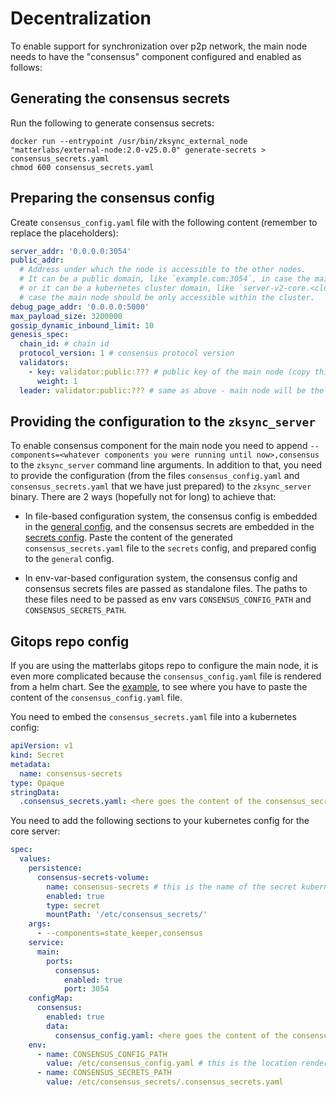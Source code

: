 # Decentralization

To enable support for synchronization over p2p network, the main node needs to have the "consensus" component configured
and enabled as follows:

## Generating the consensus secrets

Run the following to generate consensus secrets:

```
docker run --entrypoint /usr/bin/zksync_external_node "matterlabs/external-node:2.0-v25.0.0" generate-secrets > consensus_secrets.yaml
chmod 600 consensus_secrets.yaml
```

## Preparing the consensus config

Create `consensus_config.yaml` file with the following content (remember to replace the placeholders):

```yaml
server_addr: '0.0.0.0:3054'
public_addr:
  # Address under which the node is accessible to the other nodes.
  # It can be a public domain, like `example.com:3054`, in case the main node is accessible from the internet,
  # or it can be a kubernetes cluster domain, like `server-v2-core.<cluster name>.svc.cluster.local:3054` in
  # case the main node should be only accessible within the cluster.
debug_page_addr: '0.0.0.0:5000'
max_payload_size: 3200000
gossip_dynamic_inbound_limit: 10
genesis_spec:
  chain_id: # chain id
  protocol_version: 1 # consensus protocol version
  validators:
    - key: validator:public:??? # public key of the main node (copy this PUBLIC key from consensus_secrets.yaml)
      weight: 1
  leader: validator:public:??? # same as above - main node will be the only validator and the only leader.
```

## Providing the configuration to the `zksync_server`

To enable consensus component for the main node you need to append
`--components=<whatever components you were running until now>,consensus` to the `zksync_server` command line arguments.
In addition to that, you need to provide the configuration (from the files `consensus_config.yaml` and
`consensus_secrets.yaml` that we have just prepared) to the `zksync_server` binary. There are 2 ways (hopefully not for
long) to achieve that:

- In file-based configuration system, the consensus config is embedded in the
  [general config](https://github.com/matter-labs/zksync-era/blob/1edcabe0c6a02d5b6700c29c0d9f6220ec6fb03c/core/lib/config/src/configs/general.rs#L58),
  and the consensus secrets are embedded in the
  [secrets config](https://github.com/matter-labs/zksync-era/blob/main/core/bin/zksync_server/src/main.rs). Paste the
  content of the generated `consensus_secrets.yaml` file to the `secrets` config, and prepared config to the `general`
  config.

- In env-var-based configuration system, the consensus config and consensus secrets files are passed as standalone
  files. The paths to these files need to be passed as env vars `CONSENSUS_CONFIG_PATH` and `CONSENSUS_SECRETS_PATH`.

## Gitops repo config

If you are using the matterlabs gitops repo to configure the main node, it is even more complicated because the
`consensus_config.yaml` file is rendered from a helm chart. See the
[example](https://github.com/matter-labs/gitops-kubernetes/blob/main/apps/environments/mainnet2/server-v2/server-v2-core.yaml),
to see where you have to paste the content of the `consensus_config.yaml` file.

You need to embed the `consensus_secrets.yaml` file into a kubernetes config:

```yaml
apiVersion: v1
kind: Secret
metadata:
  name: consensus-secrets
type: Opaque
stringData:
  .consensus_secrets.yaml: <here goes the content of the consensus_secrets.yaml file>
```

You need to add the following sections to your kubernetes config for the core server:

```yaml
spec:
  values:
    persistence:
      consensus-secrets-volume:
        name: consensus-secrets # this is the name of the secret kubernetes object we defined above
        enabled: true
        type: secret
        mountPath: '/etc/consensus_secrets/'
    args:
      - --components=state_keeper,consensus
    service:
      main:
        ports:
          consensus:
            enabled: true
            port: 3054
    configMap:
      consensus:
        enabled: true
        data:
          consensus_config.yaml: <here goes the content of the consensus_config.yaml file>
    env:
      - name: CONSENSUS_CONFIG_PATH
        value: /etc/consensus_config.yaml # this is the location rendered by the helm chart, you can't change it
      - name: CONSENSUS_SECRETS_PATH
        value: /etc/consensus_secrets/.consensus_secrets.yaml
```
